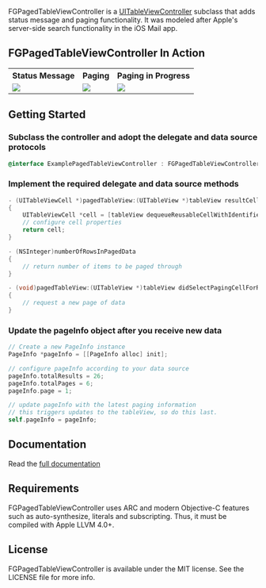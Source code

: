 FGPagedTableViewController is a [UITableViewController](http://developer.apple.com/library/ios/#documentation/uikit/reference/UITableViewController_Class/Reference/Reference.html) subclass that adds status message and paging functionality. It was modeled after Apple's server-side search functionality in the iOS Mail app.

## FGPagedTableViewController In Action

<table>
  <tr>
	<th>Status Message</th>
	<th>Paging</th>
	<th>Paging in Progress</th>
  </tr>
  <tr>
	<td><img src="http://fernglow.github.com/FGPagedTableViewController/images/FGPagedTableViewController-1-medium.png"></td>
	<td><img src="http://fernglow.github.com/FGPagedTableViewController/images/FGPagedTableViewController-2-medium.png"></td>
	<td><img src="http://fernglow.github.com/FGPagedTableViewController/images/FGPagedTableViewController-3-medium.png"></td>
  </tr>
</table>

## Getting Started

### Subclass the controller and adopt the delegate and data source protocols

```objective-c
@interface ExamplePagedTableViewController : FGPagedTableViewController <FGPagedTableViewControllerDelegate, FGPagedTableViewControllerDataSource>
```

### Implement the required delegate and data source methods

```objective-c
- (UITableViewCell *)pagedTableView:(UITableView *)tableView resultCellForRowAtIndexPath:(NSIndexPath *)indexPath
{
	UITableViewCell *cell = [tableView dequeueReusableCellWithIdentifier:@"CellIdentifier" forIndexPath:indexPath];
	// configure cell properties
	return cell;
}

- (NSInteger)numberOfRowsInPagedData
{
	// return number of items to be paged through
}

- (void)pagedTableView:(UITableView *)tableView didSelectPagingCellForRowAtIndexPath:(NSIndexPath *)indexPath
{
	// request a new page of data
}
```

### Update the pageInfo object after you receive new data

```objective-c
// Create a new PageInfo instance
PageInfo *pageInfo = [[PageInfo alloc] init];

// configure pageInfo according to your data source
pageInfo.totalResults = 26;
pageInfo.totalPages = 6;
pageInfo.page = 1;

// update pageInfo with the latest paging information
// this triggers updates to the tableView, so do this last.
self.pageInfo = pageInfo;
```
## Documentation

Read the [full documentation](http://fernglow.github.com/FGPagedTableViewController/Documentation/)

## Requirements

FGPagedTableViewController uses ARC and modern Objective-C features such as auto-synthesize, literals and subscripting. Thus, it must be compiled with Apple LLVM 4.0+.

## License

FGPagedTableViewController is available under the MIT license. See the LICENSE file for more info.